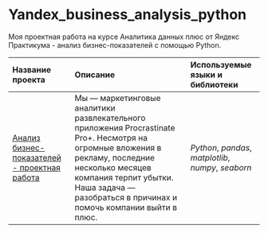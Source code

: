 # Yandex_business_analysis_python

Моя проектная работа на курсе Аналитика данных плюс от Яндекс Практикума - анализ бизнес-показателей с помощью Python.

| Название проекта | Описание | Используемые языки и библиотеки | 
| :---------------------- | :---------------------- | :---------------------- |
| [Анализ бизнес-показателей - проектная работа](business_analysis_python) | Мы — маркетинговые аналитики развлекательного приложения Procrastinate Pro+. Несмотря на огромные вложения в рекламу, последние несколько месяцев компания терпит убытки. Наша задача — разобраться в причинах и помочь компании выйти в плюс.| *Python*, *pandas*, *matplotlib*, *numpy*, *seaborn*|

